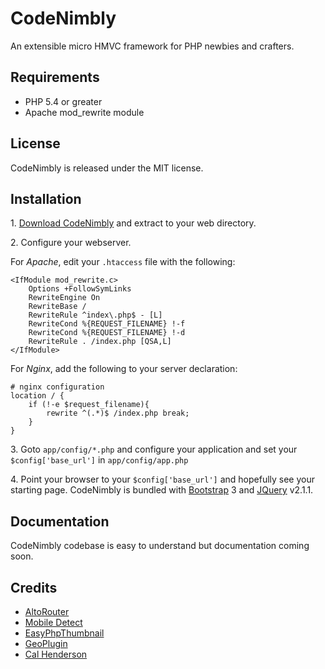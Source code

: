 # CodeNimbly

An extensible micro HMVC framework for PHP newbies and crafters.

## Requirements
* PHP 5.4 or greater
* Apache mod_rewrite module

## License

CodeNimbly is released under the MIT license.

## Installation
1\. [Download CodeNimbly](https://github.com/compudeluxe/CodeNimbly/archive/master.zip) and extract to your web directory.

2\. Configure your webserver.

For *Apache*, edit your `.htaccess` file with the following:

```
<IfModule mod_rewrite.c>
    Options +FollowSymLinks
    RewriteEngine On    
    RewriteBase /
    RewriteRule ^index\.php$ - [L]
    RewriteCond %{REQUEST_FILENAME} !-f
    RewriteCond %{REQUEST_FILENAME} !-d    
    RewriteRule . /index.php [QSA,L]
</IfModule>
```

For *Nginx*, add the following to your server declaration:

```
# nginx configuration
location / {
    if (!-e $request_filename){
        rewrite ^(.*)$ /index.php break;
    }
}
```

3\. Goto `app/config/*.php` and configure your application and set your `$config['base_url']` in `app/config/app.php`

4\. Point your browser to your `$config['base_url']` and hopefully see your starting page. CodeNimbly is bundled with [Bootstrap](http://getbootstrap.com) 3 and [JQuery](http://jquery.com) v2.1.1.

## Documentation

CodeNimbly codebase is easy to understand but documentation coming soon.


## Credits
* [AltoRouter](http://altorouter.com)
* [Mobile Detect](http://mobiledetect.net)
* [EasyPhpThumbnail](http://www.mywebmymail.com)
* [GeoPlugin](http://www.geoplugin.com/)
* [Cal Henderson](http://appliedthinking.org/autolinking/)